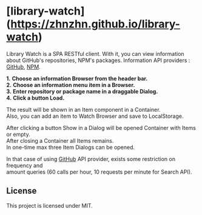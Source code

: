 # [library-watch] (https://zhnzhn.github.io/library-watch)
Library Watch is a SPA RESTful client.
With it, you can view information about GitHub's repositories, NPM's packages.
Information API providers : [GitHub](https://www.github.com/), [NPM](https://www.npmjs.com/).    

**1.** **Choose an information Browser from the header bar.**  
**2.** **Choose an information menu item in a Browser.**   
**3.** **Enter repository or package name in a draggable Dialog.**   
**4.** **Click a button Load.**   

The result will be shown in an Item component in a Container.  
Also, you can add an item to Watch Browser and save to LocalStorage.  

After clicking a button Show in a Dialog will be opened Container with Items or empty.  
After closing a Container all Items remains.  
In one-time max three Item Dialogs can be opened.  

In that case of using [GitHub](https://developer.github.com/v3/#rate-limiting) API provider, exists some restriction on frequency and  
amount queries (60 calls per hour, 10 requests per minute for Search API).

## License
This project is licensed under MIT.